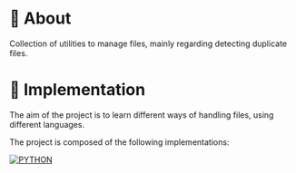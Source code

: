 # 🤔 About

Collection of utilities to manage files, mainly regarding detecting duplicate files.

# 📝 Implementation

The aim of the project is to learn different ways of handling files, using different languages.

The project is composed of the following implementations:

[![PYTHON](https://img.shields.io/badge/python-royalblue?style=for-the-badge&logo=python&logoColor=white)](PythonUtils/README.md)